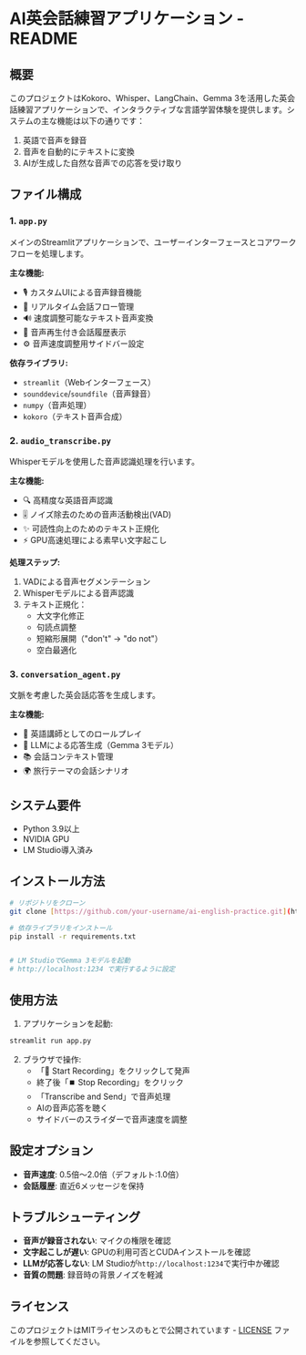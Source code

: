 # AI英会話練習アプリケーション - README

## 概要
このプロジェクトはKokoro、Whisper、LangChain、Gemma 3を活用した英会話練習アプリケーションで、インタラクティブな言語学習体験を提供します。システムの主な機能は以下の通りです：
1. 英語で音声を録音
2. 音声を自動的にテキストに変換
3. AIが生成した自然な音声での応答を受け取り

## ファイル構成

### 1. `app.py`
メインのStreamlitアプリケーションで、ユーザーインターフェースとコアワークフローを処理します。

**主な機能:**
- 🎙️ カスタムUIによる音声録音機能
- 🔄 リアルタイム会話フロー管理
- 🔊 速度調整可能なテキスト音声変換
- 📝 音声再生付き会話履歴表示
- ⚙️ 音声速度調整用サイドバー設定

**依存ライブラリ:**
- `streamlit`（Webインターフェース）
- `sounddevice`/`soundfile`（音声録音）
- `numpy`（音声処理）
- `kokoro`（テキスト音声合成）

### 2. `audio_transcribe.py`
Whisperモデルを使用した音声認識処理を行います。

**主な機能:**
- 🔍 高精度な英語音声認識
- 🎚️ ノイズ除去のための音声活動検出(VAD)
- ✨ 可読性向上のためのテキスト正規化
- ⚡ GPU高速処理による素早い文字起こし

**処理ステップ:**
1. VADによる音声セグメンテーション
2. Whisperモデルによる音声認識
3. テキスト正規化：
   - 大文字化修正
   - 句読点調整
   - 短縮形展開（"don't" → "do not"）
   - 空白最適化

### 3. `conversation_agent.py`
文脈を考慮した英会話応答を生成します。

**主な機能:**
- 💬 英語講師としてのロールプレイ
- 🧠 LLMによる応答生成（Gemma 3モデル）
- 📚 会話コンテキスト管理
- 🌍 旅行テーマの会話シナリオ



## システム要件
- Python 3.9以上
- NVIDIA GPU
- LM Studio導入済み


## インストール方法
```bash
# リポジトリをクローン
git clone [https://github.com/your-username/ai-english-practice.git](https://github.com/yu1234se/AI_English_Conversation_Practice.git)

# 依存ライブラリをインストール
pip install -r requirements.txt


# LM StudioでGemma 3モデルを起動
# http://localhost:1234 で実行するように設定
```

## 使用方法
1. アプリケーションを起動:
```bash
streamlit run app.py
```

2. ブラウザで操作:
   - 「🎤 Start Recording」をクリックして発声
   - 終了後「⏹️ Stop Recording」をクリック
   - 「Transcribe and Send」で音声処理
   - AIの音声応答を聴く
   - サイドバーのスライダーで音声速度を調整

## 設定オプション
- **音声速度**: 0.5倍～2.0倍（デフォルト:1.0倍）
- **会話履歴**: 直近6メッセージを保持

## トラブルシューティング
- **音声が録音されない**: マイクの権限を確認
- **文字起こしが遅い**: GPUの利用可否とCUDAインストールを確認
- **LLMが応答しない**: LM Studioが`http://localhost:1234`で実行中か確認
- **音質の問題**: 録音時の背景ノイズを軽減

## ライセンス
このプロジェクトはMITライセンスのもとで公開されています - [LICENSE](LICENSE) ファイルを参照してください。
